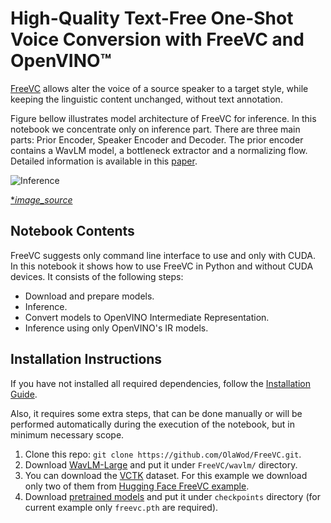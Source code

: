 # High-Quality Text-Free One-Shot Voice Conversion with FreeVC and OpenVINO™
[FreeVC](https://github.com/OlaWod/FreeVC) allows alter the voice of a source speaker to a target style, 
while keeping the linguistic content unchanged, without text annotation.


Figure bellow illustrates model architecture of FreeVC for inference. In this notebook we concentrate only on 
inference part. There are three main parts: Prior Encoder, Speaker Encoder and Decoder. 
The prior encoder contains a WavLM model, a bottleneck extractor and a normalizing flow. 
Detailed information is available in this [paper](https://arxiv.org/abs/2210.15418).


![Inference](https://github.com/OlaWod/FreeVC/blob/main/resources/infer.png?raw=true)

[**image_source*](https://github.com/OlaWod/FreeVC)

## Notebook Contents

FreeVC suggests only command line interface to use and only with CUDA. In this notebook it shows how to use FreeVC 
in Python and without CUDA devices. It consists of the following steps:
- Download and prepare models.
- Inference.
- Convert models to OpenVINO Intermediate Representation.
- Inference using only OpenVINO's IR models.


## Installation Instructions
If you have not installed all required dependencies, follow the [Installation Guide](../../README.md).

Also, it requires some extra steps, that can be done manually or will be performed automatically during the execution 
of the notebook, but in minimum necessary scope. 
1. Clone this repo: `git clone https://github.com/OlaWod/FreeVC.git`.
2. Download [WavLM-Large](https://github.com/microsoft/unilm/tree/master/wavlm) and put it under `FreeVC/wavlm/` directory.
3. You can download the [VCTK](https://datashare.ed.ac.uk/handle/10283/3443) dataset. For this example we download only
two of them from [Hugging Face FreeVC example](https://huggingface.co/spaces/OlaWod/FreeVC/tree/main).
4. Download [pretrained models](https://1drv.ms/u/s!AnvukVnlQ3ZTx1rjrOZ2abCwuBAh?e=UlhRR5) and put it under `checkpoints` directory (for current example only `freevc.pth` are required).